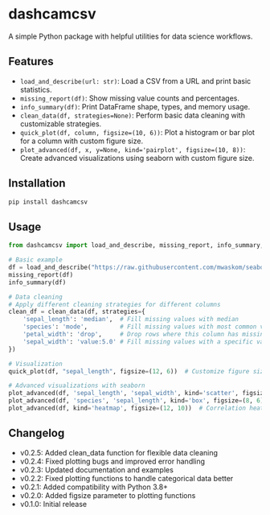 # dashcamcsv

A simple Python package with helpful utilities for data science workflows.

## Features
- `load_and_describe(url: str)`: Load a CSV from a URL and print basic statistics.
- `missing_report(df)`: Show missing value counts and percentages.
- `info_summary(df)`: Print DataFrame shape, types, and memory usage.
- `clean_data(df, strategies=None)`: Perform basic data cleaning with customizable strategies.
- `quick_plot(df, column, figsize=(10, 6))`: Plot a histogram or bar plot for a column with custom figure size.
- `plot_advanced(df, x, y=None, kind='pairplot', figsize=(10, 8))`: Create advanced visualizations using seaborn with custom figure size.

## Installation
```bash
pip install dashcamcsv
```

## Usage
```python
from dashcamcsv import load_and_describe, missing_report, info_summary, clean_data, quick_plot, plot_advanced

# Basic example
df = load_and_describe("https://raw.githubusercontent.com/mwaskom/seaborn-data/master/iris.csv")
missing_report(df)
info_summary(df)

# Data cleaning
# Apply different cleaning strategies for different columns
clean_df = clean_data(df, strategies={
    'sepal_length': 'median',  # Fill missing values with median
    'species': 'mode',         # Fill missing values with most common value
    'petal_width': 'drop',     # Drop rows where this column has missing values
    'sepal_width': 'value:5.0' # Fill missing values with a specific value
})

# Visualization
quick_plot(df, "sepal_length", figsize=(12, 6))  # Customize figure size

# Advanced visualizations with seaborn
plot_advanced(df, 'sepal_length', 'sepal_width', kind='scatter', figsize=(10, 8))  # Scatter plot with regression line
plot_advanced(df, 'species', 'sepal_length', kind='box', figsize=(8, 6))  # Box plot
plot_advanced(df, kind='heatmap', figsize=(12, 10))  # Correlation heatmap
```

## Changelog
- v0.2.5: Added clean_data function for flexible data cleaning
- v0.2.4: Fixed plotting bugs and improved error handling
- v0.2.3: Updated documentation and examples
- v0.2.2: Fixed plotting functions to handle categorical data better
- v0.2.1: Added compatibility with Python 3.8+
- v0.2.0: Added figsize parameter to plotting functions
- v0.1.0: Initial release
 